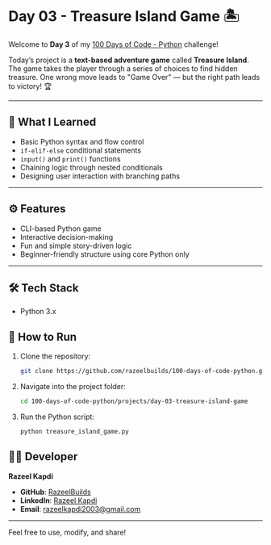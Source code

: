 # Day 03 - Treasure Island Game 🏝️

Welcome to **Day 3** of my [100 Days of Code - Python](https://github.com/razeelbuilds/100-days-of-code-python) challenge!

Today’s project is a **text-based adventure game** called **Treasure Island**. The game takes the player through a series of choices to find hidden treasure. One wrong move leads to "Game Over" — but the right path leads to victory! 🏆

---

## 🧠 What I Learned

- Basic Python syntax and flow control
- `if-elif-else` conditional statements
- `input()` and `print()` functions
- Chaining logic through nested conditionals
- Designing user interaction with branching paths

---

## ⚙️ Features

- CLI-based Python game
- Interactive decision-making
- Fun and simple story-driven logic
- Beginner-friendly structure using core Python only

---
## 🛠️ Tech Stack

- Python 3.x

## 🚀 How to Run

1. Clone the repository:
   ```bash
   git clone https://github.com/razeelbuilds/100-days-of-code-python.git
   ```

2. Navigate into the project folder:
   ```bash
   cd 100-days-of-code-python/projects/day-03-treasure-island-game
   ```

3. Run the Python script:
   ```bash
   python treasure_island_game.py
   ```

## 👨‍💻 Developer

**Razeel Kapdi**

- **GitHub**: [RazeelBuilds](https://github.com/RazeelBuilds/)
- **LinkedIn**: [Razeel Kapdi](https://www.linkedin.com/in/razeel-kapdi-698955267/)
- **Email**: razeelkapdi2003@gmail.com

---

Feel free to use, modify, and share!
